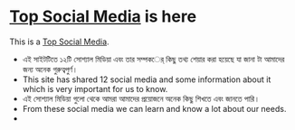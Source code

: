 # [Top Social Media](https://top-social-media.netlify.app/) is here

This is a [Top Social Media](https://top-social-media.netlify.app/).
* এই সাইটটিতে ১২টি সোশ্যাল মিডিয়া এবং তার সম্পকর্ে কিছু তথ্য শেয়ার করা হয়েছে যা জানা টা আমাদের জন্য অনেক গুরুত্বপুর্ণ।
* This site has shared 12 social media and some information about it which is very important for us to know.
* এই সোশ্যাল মিডিয়া গুলো থেকে আমরা আমাদের প্রয়োজনে অনেক কিছু শিখতে এবং জানতে পারি।
* From these social media we can learn and know a lot about our needs.
* 


